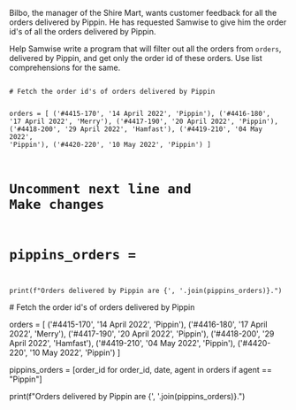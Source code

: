 Bilbo, the manager of the Shire Mart, wants customer feedback for all the orders delivered by Pippin. He has requested Samwise to give him the order id's of all the orders delivered by Pippin.

Help Samwise write a program that will filter out all the orders from `orders`, delivered by Pippin, and get only the order id of these orders. Use list comprehensions for the same.


<Editor lang="python" type="exercise">
<code>
# Fetch the order id's of orders delivered by Pippin

orders = [
  ('#4415-170', '14 April 2022', 'Pippin'),
  ('#4416-180', '17 April 2022', 'Merry'),
  ('#4417-190', '20 April 2022', 'Pippin'),
  ('#4418-200', '29 April 2022', 'Hamfast'),
  ('#4419-210', '04 May 2022', 'Pippin'),
  ('#4420-220', '10 May 2022', 'Pippin')
]

# Uncomment next line and Make changes
# pippins_orders =

print(f"Orders delivered by Pippin are {', '.join(pippins_orders)}.")
</code>

<solution>
# Fetch the order id's of orders delivered by Pippin

orders = [
  ('#4415-170', '14 April 2022', 'Pippin'),
  ('#4416-180', '17 April 2022', 'Merry'),
  ('#4417-190', '20 April 2022', 'Pippin'),
  ('#4418-200', '29 April 2022', 'Hamfast'),
  ('#4419-210', '04 May 2022', 'Pippin'),
  ('#4420-220', '10 May 2022', 'Pippin')
]

pippins_orders = [order_id for order_id, date, agent in orders if agent == "Pippin"]

print(f"Orders delivered by Pippin are {', '.join(pippins_orders)}.")
</solution>
</Editor>